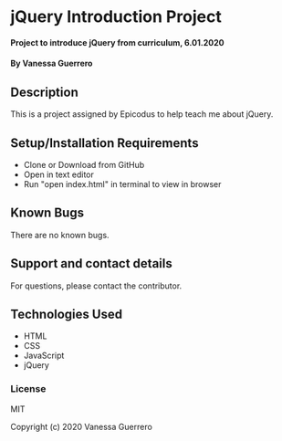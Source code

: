 # jQuery Introduction Project

#### Project to introduce jQuery from curriculum, 6.01.2020

#### By Vanessa Guerrero

## Description

This is a project assigned by Epicodus to help teach me about jQuery.

## Setup/Installation Requirements

* Clone or Download from GitHub
* Open in text editor
* Run "open index.html" in terminal to view in browser


## Known Bugs

There are no known bugs.

## Support and contact details

For questions, please contact the contributor.

## Technologies Used

* HTML
* CSS
* JavaScript
* jQuery

### License

MIT

Copyright (c) 2020 Vanessa Guerrero